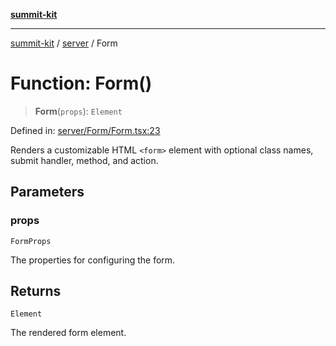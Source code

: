 [**summit-kit**](../../README.md)

***

[summit-kit](../../modules.md) / [server](../README.md) / Form

# Function: Form()

> **Form**(`props`): `Element`

Defined in: [server/Form/Form.tsx:23](https://github.com/andrewgremlich/summit-kit/blob/d3a8005298067da321a6d201141a869090a11e76/src/react/server/Form/Form.tsx#L23)

Renders a customizable HTML `<form>` element with optional class names, submit handler, method, and action.

## Parameters

### props

`FormProps`

The properties for configuring the form.

## Returns

`Element`

The rendered form element.
